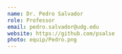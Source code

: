 ```yaml
---
name: Dr. Pedro Salvador
role: Professor
email: pedro.salvador@udg.edu
website: https://github.com/psalse
photo: equip/Pedro.png
---
```


<!-- [Schedule an appointment](#){: .btn .btn-outline } -->

